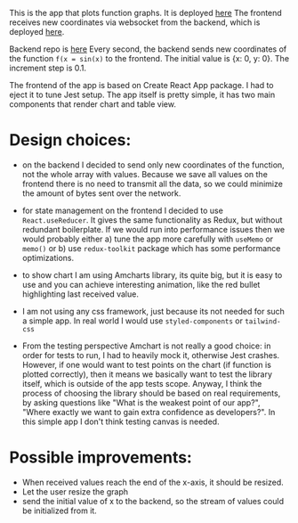 This is the app that plots function graphs. It is deployed [here](https://plot-function.vercel.app/)
The frontend receives new coordinates via websocket from the backend, which is deployed [here](https://enigmatic-garden-78129.herokuapp.com).

Backend repo is [here](https://github.com/sorokinvj/function-values-socket-server)
Every second, the backend sends new coordinates of the function `f(x = sin(x)` to the frontend. The initial value is {x: 0, y: 0}. The increment step is 0.1.

The frontend of the app is based on Create React App package. I had to eject it to tune Jest setup.
The app itself is pretty simple, it has two main components that render chart and table view.

# Design choices:

- on the backend I decided to send only new coordinates of the function, not the whole array with values. Because we save all values on the frontend there is no need to transmit all the data, so we could minimize the amount of bytes sent over the network.

- for state management on the frontend I decided to use `React.useReducer`. It gives the same functionality as Redux, but without redundant boilerplate. If we would run into performance issues then we would probably either a) tune the app more carefully with `useMemo` or `memo()` or b) use `redux-toolkit` package which has some performance optimizations.

- to show chart I am using Amcharts library, its quite big, but it is easy to use and you can achieve interesting animation, like the red bullet highlighting last received value.

- I am not using any css framework, just because its not needed for such a simple app. In real world I would use `styled-components` or `tailwind-css`

- From the testing perspective Amchart is not really a good choice: in order for tests to run, I had to heavily mock it, otherwise Jest crashes. However, if one would want to test points on the chart (if function is plotted correctly), then it means we basically want to test the library itself, which is outside of the app tests scope. Anyway, I think the process of choosing the library should be based on real requirements, by asking questions like "What is the weakest point of our app?", "Where exactly we want to gain extra confidence as developers?". In this simple app I don't think testing canvas is needed.

# Possible improvements:

- When received values reach the end of the x-axis, it should be resized.
- Let the user resize the graph
- send the initial value of x to the backend, so the stream of values could be initialized from it.
